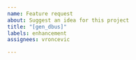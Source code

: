 ```yaml
---
name: Feature request
about: Suggest an idea for this project
title: "[gen_dbus]"
labels: enhancement
assignees: vroncevic

---
```




